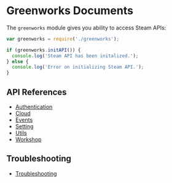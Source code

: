# Greenworks Documents

The `greenworks` module gives you ability to access Steam APIs:

```js
var greenworks = require('./greenworks');

if (greenworks.initAPI()) {
  console.log('Steam API has been initalized.');
} else {
  console.log('Error on initializing Steam API.');
}
```

## API References

* [Authentication](authentication.md)
* [Cloud](cloud.md)
* [Events](events.md)
* [Setting](setting.md)
* [Utils](utils.md)
* [Workshop](workshop.md)

## Troubleshooting

* [Troubleshooting](troubleshooting.md)
